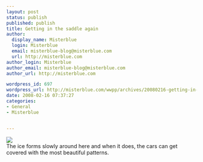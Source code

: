 ```yaml
---
layout: post
status: publish
published: publish
title: Getting in the saddle again
author:
  display_name: Misterblue
  login: Misterblue
  email: misterblue-blog@misterblue.com
  url: http://misterblue.com
author_login: Misterblue
author_email: misterblue-blog@misterblue.com
author_url: http://misterblue.com

wordpress_id: 697
wordpress_url: http://misterblue.com/wwpp/archives/20080216-getting-in-the-saddle-again
date: 2008-02-16 07:37:27
categories:
- General
- Misterblue


---
```

<div class="g2image_float_left"><a href="/images/oldimages/1374.jpg"><img src="/images/oldimages/thumb/1374.jpg" class="oldImageThumb"/></a></div>The ice forms slowly around here and when it does, the cars can get covered with the most beautiful patterns.
